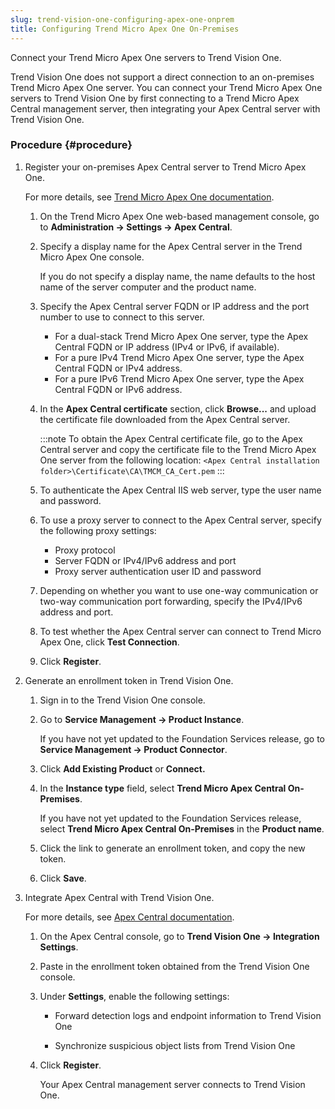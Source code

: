```yaml
---
slug: trend-vision-one-configuring-apex-one-onprem
title: Configuring Trend Micro Apex One On-Premises
---
```


Connect your Trend Micro Apex One servers to Trend Vision One.

Trend Vision One does not support a direct connection to an on-premises Trend Micro Apex One server. You can connect your Trend Micro Apex One servers to Trend Vision One by first connecting to a Trend Micro Apex Central management server, then integrating your Apex Central server with Trend Vision One.

### Procedure {#procedure}

1.  Register your on-premises Apex Central server to Trend Micro Apex One.

    For more details, see [Trend Micro Apex One documentation](https://docs.trendmicro.com/en-us/documentation/article/apex-one-service-pack-1-patch-3-server-online-help-osce-registering-pro).

    1.  On the Trend Micro Apex One web-based management console, go to **Administration → Settings → Apex Central**.

    2.  Specify a display name for the Apex Central server in the Trend Micro Apex One console.

        If you do not specify a display name, the name defaults to the host name of the server computer and the product name.

    3.  Specify the Apex Central server FQDN or IP address and the port number to use to connect to this server.

        - For a dual-stack Trend Micro Apex One server, type the Apex Central FQDN or IP address (IPv4 or IPv6, if available).
        - For a pure IPv4 Trend Micro Apex One server, type the Apex Central FQDN or IPv4 address.
        - For a pure IPv6 Trend Micro Apex One server, type the Apex Central FQDN or IPv6 address.

    4.  In the **Apex Central certificate** section, click **Browse...** and upload the certificate file downloaded from the Apex Central server.

        :::note
        To obtain the Apex Central certificate file, go to the Apex Central server and copy the certificate file to the Trend Micro Apex One server from the following location: `<Apex Central installation folder>\Certificate\CA\TMCM_CA_Cert.pem`
        :::

    5.  To authenticate the Apex Central IIS web server, type the user name and password.

    6.  To use a proxy server to connect to the Apex Central server, specify the following proxy settings:

        - Proxy protocol
        - Server FQDN or IPv4/IPv6 address and port
        - Proxy server authentication user ID and password

    7.  Depending on whether you want to use one-way communication or two-way communication port forwarding, specify the IPv4/IPv6 address and port.

    8.  To test whether the Apex Central server can connect to Trend Micro Apex One, click **Test Connection**.

    9.  Click **Register**.

2.  Generate an enrollment token in Trend Vision One.

    1.  Sign in to the Trend Vision One console.

    2.  Go to **Service Management → Product Instance**.

        If you have not yet updated to the Foundation Services release, go to **Service Management → Product Connector**.

    3.  Click **Add Existing Product** or **Connect.**

    4.  In the **Instance type** field, select **Trend Micro Apex Central On-Premises**.

        If you have not yet updated to the Foundation Services release, select **Trend Micro Apex Central On-Premises** in the **Product name**.

    5.  Click the link to generate an enrollment token, and copy the new token.

    6.  Click **Save**.

3.  Integrate Apex Central with Trend Vision One.

    For more details, see [Apex Central documentation](https://docs.trendmicro.com/en-us/documentation/article/apex-central-patch-8-online-help-v1integration).

    1.  On the Apex Central console, go to **Trend Vision One → Integration Settings**.

    2.  Paste in the enrollment token obtained from the Trend Vision One console.

    3.  Under **Settings**, enable the following settings:

        - Forward detection logs and endpoint information to Trend Vision One

        - Synchronize suspicious object lists from Trend Vision One

    4.  Click **Register**.

        Your Apex Central management server connects to Trend Vision One.
